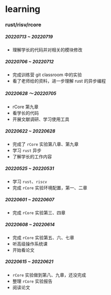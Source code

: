 # learning
### rust/risv/rcore

##### 20220713 ~ 20220719

- 理解学长的代码并对相关的模块修改

##### 20220706 ~ 20220712

- 完成训练营 git classroom 中的实验
- 看了老师给的资料，进一步理解 rust 的异步编程

##### 20220628 ～ 20220705

- rCore 第九章
- 看学长的代码
- 开展文献调研、学习使用工具

##### 20220622 ~ 20220628

- 完成了 `rCore` 实验第八章、第九章
- 学习 `rust` 异步
- 了解学长的工作内容



##### 20220525 ~ 20220531

- 学习 `rust`、`riscv`
- 完成 `rCore` 实验环境配置，第一、二章



##### 20220601 ~ 20220607

- 完成 `rCore` 实验第三、四章



##### 20220608 ~ 20220614

- 完成 `rCore` 实验第五、六、七章
- 听高级操作系统课
- 开始看论文



##### 20220615 ~ 20220621

-  `rCore` 实验做到第八、九章，还没完成
-  整理 `rCore` 实验报告
-  阅读论文

